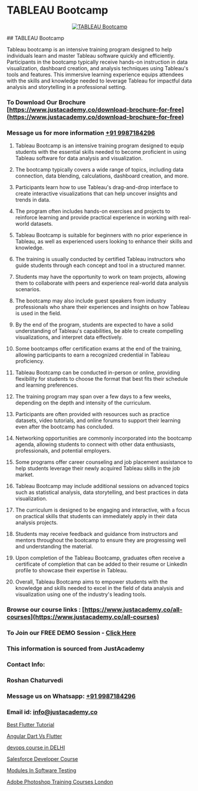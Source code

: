 # TABLEAU Bootcamp

<p align="center">
  <a href="https://justacademy.co/course-detail/tableau-training">
    <img src="https://justacademy.co/storage2/course_image/1709718933_course_image.webp" alt="TABLEAU Bootcamp">
  </a>
</p>
## TABLEAU Bootcamp

Tableau bootcamp is an intensive training program designed to help individuals learn and master Tableau software quickly and efficiently. Participants in the bootcamp typically receive hands-on instruction in data visualization, dashboard creation, and analysis techniques using Tableau's tools and features. This immersive learning experience equips attendees with the skills and knowledge needed to leverage Tableau for impactful data analysis and storytelling in a professional setting.
### To Download Our Brochure [https://www.justacademy.co/download-brochure-for-free](https://www.justacademy.co/download-brochure-for-free)
### Message us for more information [+91 9987184296](https://api.whatsapp.com/send?phone=919987184296)
1) Tableau Bootcamp is an intensive training program designed to equip students with the essential skills needed to become proficient in using Tableau software for data analysis and visualization.

2) The bootcamp typically covers a wide range of topics, including data connection, data blending, calculations, dashboard creation, and more.

3) Participants learn how to use Tableau's drag-and-drop interface to create interactive visualizations that can help uncover insights and trends in data.

4) The program often includes hands-on exercises and projects to reinforce learning and provide practical experience in working with real-world datasets.

5) Tableau Bootcamp is suitable for beginners with no prior experience in Tableau, as well as experienced users looking to enhance their skills and knowledge.

6) The training is usually conducted by certified Tableau instructors who guide students through each concept and tool in a structured manner.

7) Students may have the opportunity to work on team projects, allowing them to collaborate with peers and experience real-world data analysis scenarios.

8) The bootcamp may also include guest speakers from industry professionals who share their experiences and insights on how Tableau is used in the field.

9) By the end of the program, students are expected to have a solid understanding of Tableau's capabilities, be able to create compelling visualizations, and interpret data effectively.

10) Some bootcamps offer certification exams at the end of the training, allowing participants to earn a recognized credential in Tableau proficiency.

11) Tableau Bootcamp can be conducted in-person or online, providing flexibility for students to choose the format that best fits their schedule and learning preferences.

12) The training program may span over a few days to a few weeks, depending on the depth and intensity of the curriculum.

13) Participants are often provided with resources such as practice datasets, video tutorials, and online forums to support their learning even after the bootcamp has concluded.

14) Networking opportunities are commonly incorporated into the bootcamp agenda, allowing students to connect with other data enthusiasts, professionals, and potential employers.

15) Some programs offer career counseling and job placement assistance to help students leverage their newly acquired Tableau skills in the job market.

16) Tableau Bootcamp may include additional sessions on advanced topics such as statistical analysis, data storytelling, and best practices in data visualization.

17) The curriculum is designed to be engaging and interactive, with a focus on practical skills that students can immediately apply in their data analysis projects.

18) Students may receive feedback and guidance from instructors and mentors throughout the bootcamp to ensure they are progressing well and understanding the material.

19) Upon completion of the Tableau Bootcamp, graduates often receive a certificate of completion that can be added to their resume or LinkedIn profile to showcase their expertise in Tableau.

20) Overall, Tableau Bootcamp aims to empower students with the knowledge and skills needed to excel in the field of data analysis and visualization using one of the industry's leading tools.

### Browse our course links : [https://www.justacademy.co/all-courses](https://www.justacademy.co/all-courses) 
### To Join our FREE DEMO Session - [Click Here](https://www.justacademy.co/register-for-course-demo)


### This information is sourced from JustAcademy
### Contact Info:
### Roshan Chaturvedi
### Message us on Whatsapp: [+91 9987184296](https://api.whatsapp.com/send?phone=919987184296)
### Email id: [info@justacademy.co](mailto:info@justacademy.co)
                
[Best Flutter Tutorial](0)

[Angular Dart Vs Flutter](https://www.linkedin.com/pulse/angular-dart-vs-flutter-justacademy-beangaluru-vtyhc?trackingId=HogaALkIMjzatq1wJCaGMg%3D%3D&lipi=urn%3Ali%3Apage%3Ad_flagship3_company_admin%3BpD6q2VILS9qcBdXR1J94fw%3D%3D)

[devops course in DELHI](https://medium.com/@abhidnya.1068/devops-course-in-delhi-865f316db2d7)

[Salesforce Developer Course](https://medium.com/@shivamja27/salesforce-developer-course-1beea298c812)

[Modules In Software Testing](https://justacademyin.github.io/justacademy/modules-in-software-testing)

[Adobe Photoshop Training Courses London](https://justacademyin.github.io/justacademy/adobe-photoshop-training-courses-london)


